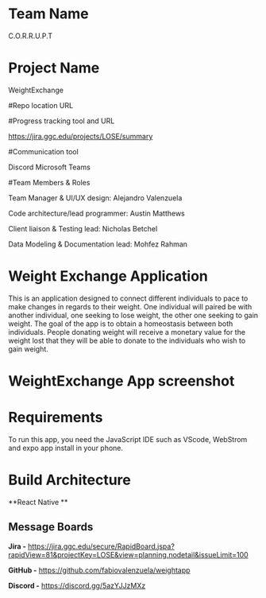 # Team Name

C.O.R.R.U.P.T

# Project Name

WeightExchange

#Repo location URL


#Progress tracking tool and URL

https://jira.ggc.edu/projects/LOSE/summary


#Communication tool

Discord
Microsoft Teams


#Team Members & Roles

Team Manager & UI/UX design: 
Alejandro Valenzuela

Code architecture/lead programmer:
Austin Matthews

Client liaison & Testing lead: 
Nicholas Betchel

Data Modeling & Documentation lead:
Mohfez Rahman


# Weight Exchange Application

This is an application designed to connect different individuals to pace to make changes in regards to their weight. One individual will paired be with another individual, one seeking to lose weight, the other one seeking to gain weight. The goal of the app is to obtain a homeostasis between both individuals. People donating weight will receive a monetary value for the weight lost that they will be able to donate to the individuals who wish to gain weight. 

# WeightExchange App screenshot


# Requirements

To run this app, you need the JavaScript IDE such as VScode, WebStrom and expo app install in your phone.

# Build Architecture

**React Native **

## Message Boards

**Jira -** https://jira.ggc.edu/secure/RapidBoard.jspa?rapidView=81&projectKey=LOSE&view=planning.nodetail&issueLimit=100

**GitHub -**  https://github.com/fabiovalenzuela/weightapp

**Discord -** https://discord.gg/5azYJJzMXz
